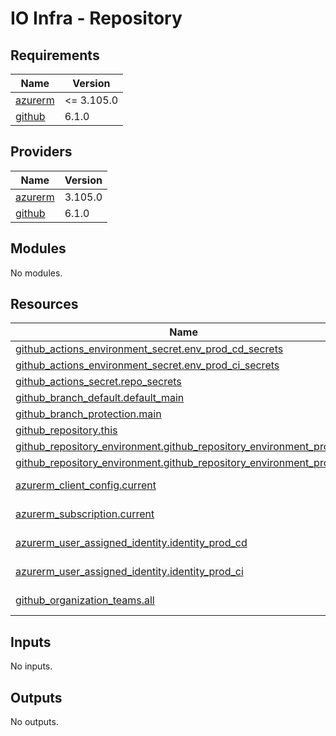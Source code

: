 # IO Infra - Repository

<!-- markdownlint-disable -->
<!-- BEGIN_TF_DOCS -->
## Requirements

| Name | Version |
|------|---------|
| <a name="requirement_azurerm"></a> [azurerm](#requirement\_azurerm) | <= 3.105.0 |
| <a name="requirement_github"></a> [github](#requirement\_github) | 6.1.0 |

## Providers

| Name | Version |
|------|---------|
| <a name="provider_azurerm"></a> [azurerm](#provider\_azurerm) | 3.105.0 |
| <a name="provider_github"></a> [github](#provider\_github) | 6.1.0 |

## Modules

No modules.

## Resources

| Name | Type |
|------|------|
| [github_actions_environment_secret.env_prod_cd_secrets](https://registry.terraform.io/providers/integrations/github/6.1.0/docs/resources/actions_environment_secret) | resource |
| [github_actions_environment_secret.env_prod_ci_secrets](https://registry.terraform.io/providers/integrations/github/6.1.0/docs/resources/actions_environment_secret) | resource |
| [github_actions_secret.repo_secrets](https://registry.terraform.io/providers/integrations/github/6.1.0/docs/resources/actions_secret) | resource |
| [github_branch_default.default_main](https://registry.terraform.io/providers/integrations/github/6.1.0/docs/resources/branch_default) | resource |
| [github_branch_protection.main](https://registry.terraform.io/providers/integrations/github/6.1.0/docs/resources/branch_protection) | resource |
| [github_repository.this](https://registry.terraform.io/providers/integrations/github/6.1.0/docs/resources/repository) | resource |
| [github_repository_environment.github_repository_environment_prod_cd](https://registry.terraform.io/providers/integrations/github/6.1.0/docs/resources/repository_environment) | resource |
| [github_repository_environment.github_repository_environment_prod_ci](https://registry.terraform.io/providers/integrations/github/6.1.0/docs/resources/repository_environment) | resource |
| [azurerm_client_config.current](https://registry.terraform.io/providers/hashicorp/azurerm/latest/docs/data-sources/client_config) | data source |
| [azurerm_subscription.current](https://registry.terraform.io/providers/hashicorp/azurerm/latest/docs/data-sources/subscription) | data source |
| [azurerm_user_assigned_identity.identity_prod_cd](https://registry.terraform.io/providers/hashicorp/azurerm/latest/docs/data-sources/user_assigned_identity) | data source |
| [azurerm_user_assigned_identity.identity_prod_ci](https://registry.terraform.io/providers/hashicorp/azurerm/latest/docs/data-sources/user_assigned_identity) | data source |
| [github_organization_teams.all](https://registry.terraform.io/providers/integrations/github/6.1.0/docs/data-sources/organization_teams) | data source |

## Inputs

No inputs.

## Outputs

No outputs.
<!-- END_TF_DOCS -->
